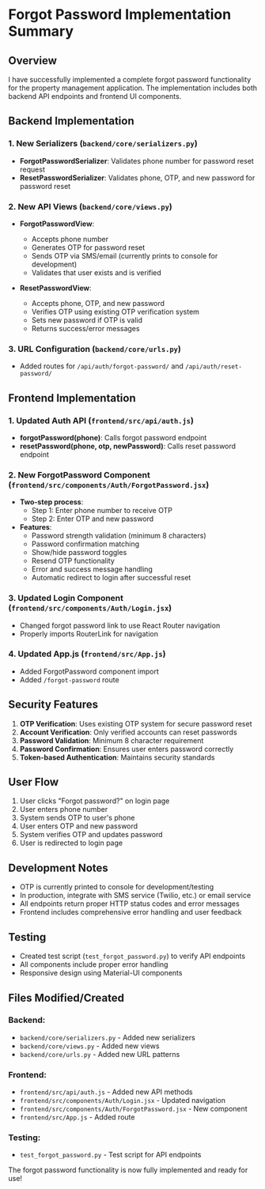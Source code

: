 # Forgot Password Implementation Summary

## Overview
I have successfully implemented a complete forgot password functionality for the property management application. The implementation includes both backend API endpoints and frontend UI components.

## Backend Implementation

### 1. New Serializers (`backend/core/serializers.py`)
- **ForgotPasswordSerializer**: Validates phone number for password reset request
- **ResetPasswordSerializer**: Validates phone, OTP, and new password for password reset

### 2. New API Views (`backend/core/views.py`)
- **ForgotPasswordView**: 
  - Accepts phone number
  - Generates OTP for password reset
  - Sends OTP via SMS/email (currently prints to console for development)
  - Validates that user exists and is verified

- **ResetPasswordView**:
  - Accepts phone, OTP, and new password
  - Verifies OTP using existing OTP verification system
  - Sets new password if OTP is valid
  - Returns success/error messages

### 3. URL Configuration (`backend/core/urls.py`)
- Added routes for `/api/auth/forgot-password/` and `/api/auth/reset-password/`

## Frontend Implementation

### 1. Updated Auth API (`frontend/src/api/auth.js`)
- **forgotPassword(phone)**: Calls forgot password endpoint
- **resetPassword(phone, otp, newPassword)**: Calls reset password endpoint

### 2. New ForgotPassword Component (`frontend/src/components/Auth/ForgotPassword.jsx`)
- **Two-step process**:
  - Step 1: Enter phone number to receive OTP
  - Step 2: Enter OTP and new password
- **Features**:
  - Password strength validation (minimum 8 characters)
  - Password confirmation matching
  - Show/hide password toggles
  - Resend OTP functionality
  - Error and success message handling
  - Automatic redirect to login after successful reset

### 3. Updated Login Component (`frontend/src/components/Auth/Login.jsx`)
- Changed forgot password link to use React Router navigation
- Properly imports RouterLink for navigation

### 4. Updated App.js (`frontend/src/App.js`)
- Added ForgotPassword component import
- Added `/forgot-password` route

## Security Features

1. **OTP Verification**: Uses existing OTP system for secure password reset
2. **Account Verification**: Only verified accounts can reset passwords
3. **Password Validation**: Minimum 8 character requirement
4. **Password Confirmation**: Ensures user enters password correctly
5. **Token-based Authentication**: Maintains security standards

## User Flow

1. User clicks "Forgot password?" on login page
2. User enters phone number
3. System sends OTP to user's phone
4. User enters OTP and new password
5. System verifies OTP and updates password
6. User is redirected to login page

## Development Notes

- OTP is currently printed to console for development/testing
- In production, integrate with SMS service (Twilio, etc.) or email service
- All endpoints return proper HTTP status codes and error messages
- Frontend includes comprehensive error handling and user feedback

## Testing

- Created test script (`test_forgot_password.py`) to verify API endpoints
- All components include proper error handling
- Responsive design using Material-UI components

## Files Modified/Created

### Backend:
- `backend/core/serializers.py` - Added new serializers
- `backend/core/views.py` - Added new views
- `backend/core/urls.py` - Added new URL patterns

### Frontend:
- `frontend/src/api/auth.js` - Added new API methods
- `frontend/src/components/Auth/Login.jsx` - Updated navigation
- `frontend/src/components/Auth/ForgotPassword.jsx` - New component
- `frontend/src/App.js` - Added route

### Testing:
- `test_forgot_password.py` - Test script for API endpoints

The forgot password functionality is now fully implemented and ready for use!
